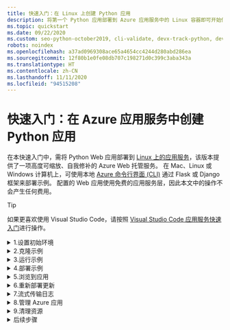 ```yaml
---
title: 快速入门：在 Linux 上创建 Python 应用
description: 将第一个 Python 应用部署到 Azure 应用服务中的 Linux 容器即可开始使用 Azure 应用服务。
ms.topic: quickstart
ms.date: 09/22/2020
ms.custom: seo-python-october2019, cli-validate, devx-track-python, devx-track-azurecli
robots: noindex
ms.openlocfilehash: a37ad0969308ace65a4654cc4244d280abd286ea
ms.sourcegitcommit: 12f80b1e0fe08db707c198271d0c399c3aba343a
ms.translationtype: HT
ms.contentlocale: zh-CN
ms.lasthandoff: 11/11/2020
ms.locfileid: "94515208"
---
```

# <a name="quickstart-create-a-python-app-in-azure-app-service"></a>快速入门：在 Azure 应用服务中创建 Python 应用 

在本快速入门中，需将 Python Web 应用部署到 [Linux 上的应用服务](/azure/app-service/overview#app-service-on-linux)，该版本提供了一项高度可缩放、自我修补的 Azure Web 托管服务。 在 Mac、Linux 或 Windows 计算机上，可使用本地 [Azure 命令行界面 (CLI)](/cli/azure/install-azure-cli) 通过 Flask 或 Django 框架来部署示例。 配置的 Web 应用使用免费的应用服务层，因此本文中的操作不会产生任何费用。

> [!TIP]
> 如果更喜欢使用 Visual Studio Code，请按照 [Visual Studio Code 应用服务快速入门](/azure/developer/python/tutorial-deploy-app-service-on-linux-01)进行操作。

<details>
<summary >1.设置初始环境</summary>

<a name="set-up"></a>

1. 具有活动订阅的 Azure 帐户。 [免费创建帐户](https://azure.microsoft.com/free/?ref=microsoft.com&utm_source=microsoft.com&utm_medium=docs&utm_campaign=visualstudio)。
1. 安装 <a href="https://www.python.org/downloads/" target="_blank">Python 3.6 或更高版本</a>。
1. 安装 <a href="/cli/azure/install-azure-cli" target="_blank">Azure CLI</a> 2.0.80 或更高版本，使用它可以在任何 shell 中运行命令来预配和配置 Azure 资源。

打开终端窗口并检查 Python 版本是否为 3.6 或更高版本：

# <a name="bash"></a>[Bash](#tab/bash)

```bash
python3 --version
```

# <a name="powershell"></a>[PowerShell](#tab/powershell)

```cmd
py -3 --version
```

# <a name="cmd"></a>[Cmd](#tab/cmd)

```cmd
py -3 --version
```

---

检查 Azure CLI 版本是否为 2.0.80 或更高版本：

```azurecli
az --version
```

然后通过 CLI 登录到 Azure：

```azurecli
az login
```

此命令将打开浏览器以获取凭据。 命令完成后，会显示包含订阅相关信息的 JSON 输出。

登录后，可以使用 Azure CLI 运行 Azure 命令，处理订阅中的资源。

[存在问题？请告诉我们。](https://aka.ms/FlaskCLIQuickstartHelp)

</details>

<details>
<summary>2.克隆示例</summary>

使用以下命令克隆示例存储库，并导航到示例文件夹。 （如果尚未安装 git，请[安装 git](https://git-scm.com/downloads)。）

```terminal
git clone https://github.com/Azure-Samples/python-docs-hello-world
```

然后导航到该文件夹：

```terminal
cd python-docs-hello-world
```

示例包含 Azure 应用服务在启动应用时可以识别的框架特定代码。 有关详细信息，请参阅[容器启动过程](/azure/app-service/configure-language-python#container-startup-process)。

[存在问题？请告诉我们。](https://aka.ms/FlaskCLIQuickstartHelp)

</details>

<details>
<summary>3.运行示例</summary>

1. 确保位于 python-docs-hello-world 文件夹中。 

1. 创建虚拟环境并安装依赖项：

    [!include [virtual environment setup](includes/app-service-quickstart-python-venv.md)]

    如果遇到“[Errno 2] 没有此类文件或目录:“requirements.txt”。”，请确保位于 python-docs-hello-world 文件夹中。

1. 运行开发服务器。

    ```terminal  
    flask run
    ```
    
    默认情况下，该服务器假定应用的条目模块位于示例使用的 app.py 中。 （如果使用其他模块名称，请将 `FLASK_APP` 环境变量设置为该名称。）

1. 打开 Web 浏览器并转到 `http://localhost:5000/` 处的示例应用。 该应用显示“Hello, World!”消息。

    ![在本地运行示例 Python 应用](./media/quickstart-python/run-hello-world-sample-python-app-in-browser-localhost.png)
    
1. 在终端窗口中，按 Ctrl+C 退出开发服务器 。


[存在问题？请告诉我们。](https://aka.ms/FlaskCLIQuickstartHelp)

</details>

<details>
<summary>4.部署示例</summary>

使用 `az webapp up` 命令在本地文件夹 (python-docs-hello-world) 中部署代码：

```azurecli
az webapp up --sku F1 --name <app-name>
```

- 如果无法识别 `az` 命令，请确保按照[设置初始环境](#set-up)中所述安装 Azure CLI。
- 如果无法识别 `webapp` 命令，请确保 Azure CLI 版本为 2.0.80 或更高版本。 如果不是，请[安装最新版本](/cli/azure/install-azure-cli)。
- 将 `<app_name>` 替换为在整个 Azure 中均唯一的名称（有效字符为 `a-z`、`0-9` 和 `-`）。 良好的模式是结合使用公司名称和应用标识符。
- `--sku F1` 参数在“免费”定价层上创建 Web 应用。 省略此参数可使用更快的高级层，这会按小时计费。
- 可以选择包含参数 `--location <location-name>`，其中 `<location_name>` 是可用的 Azure 区域。 可以运行 [`az account list-locations`](/cli/azure/appservice#az-appservice-list-locations) 命令来检索 Azure 帐户的允许区域列表。
- 如果看到错误“无法自动检测应用的运行时堆栈”，请确保在包含 requirements.txt 文件的 python-docs-hello-world 文件夹 (Flask) 或 python-docs-hello-django 文件夹 (Django) 中运行该命令 。 （请参阅[通过 az webapp up 解决自动检测问题](https://github.com/Azure/app-service-linux-docs/blob/master/AzWebAppUP/runtime_detection.md) (GitHub)。）

此命令可能需要花费几分钟时间完成。 运行时，它提供以下相关信息：创建资源组、应用服务计划和托管应用，配置日志记录，然后执行 ZIP 部署。 然后，它将显示消息“可以在 http://&lt;app-name&gt;.azurewebsites.net（这是 Azure 上应用的 URL）启动应用”。

![az webapp up 命令的示例输出](./media/quickstart-python/az-webapp-up-output.png)

[存在问题？请告诉我们。](https://aka.ms/FlaskCLIQuickstartHelp)

[!include [az webapp up command note](includes/app-service-web-az-webapp-up-note.md)]
</details>

<details>
<summary>5.浏览到应用</summary>

在 Web 浏览器中使用以下 URL 浏览到已部署的应用程序：`http://<app-name>.azurewebsites.net`。 最初启动应用需要几分钟时间。

Python 示例代码在使用内置映像的应用服务中运行 Linux 容器。

![在 Azure 中运行示例 Python 应用](./media/quickstart-python/run-hello-world-sample-python-app-in-browser.png)

祝贺你！ 现已将 Python 应用部署到应用服务。

[存在问题？请告诉我们。](https://aka.ms/FlaskCLIQuickstartHelp)
</details>

<details>
<summary>6.重新部署更新</summary>

在本部分中，你将对代码进行少量更改，然后将代码重新部署到 Azure。 代码更改包括 `print` 语句，用于生成要在下一部分使用的日志记录输出。

在编辑器中打开 app.py，并更新 `hello` 函数以匹配以下代码。 

```python
def hello():
    print("Handling request to home page.")
    return "Hello, Azure!"
```

    
保存更改，然后再次使用 `az webapp up` 命令重新部署应用：

```azurecli
az webapp up
```

此命令使用本地缓存在 .azure/config 文件中的值，包括应用名称、资源组和应用服务计划。

部署完成后，切换回打开到 `http://<app-name>.azurewebsites.net` 的浏览器窗口。 刷新页面，刷新后的页面应显示修改后的消息：

![在 Azure 中运行更新的示例 Python 应用](./media/quickstart-python/run-updated-hello-world-sample-python-app-in-browser.png)

[存在问题？请告诉我们。](https://aka.ms/FlaskCLIQuickstartHelp)

> [!TIP]
> Visual Studio Code 为 Python 和 Azure 应用服务提供了功能强大的扩展，简化了将 Python Web 应用部署到应用服务的过程。 有关详细信息，请参阅[将 Python 应用从 Visual Studio Code 部署到应用服务](/azure/python/tutorial-deploy-app-service-on-linux-01)。
</details>

<details>
<summary>7.流式传输日志</summary>

可以访问应用内和运行应用的容器所生成的控制台日志。 这些日志包括使用 `print` 语句生成的任何输出。

若要流式传输日志，请运行 [az webapp log tail](/cli/azure/webapp/log?view=azure-cli-latest&preserve-view=true#az_webapp_log_tail) 命令：

```azurecli
az webapp log tail
```

还可以在 `az webapp up` 命令中包含 `--logs` 参数，以在部署时自动打开日志流。

在浏览器中刷新应用以生成控制台日志，其中包括描述对应用的 HTTP 请求的消息。 如果未立即显示输出，请在 30 秒后重试。

也可通过浏览器在 `https://<app-name>.scm.azurewebsites.net/api/logs/docker` 中检查日志文件。

若要随时停止日志流式处理，请在终端中按 Ctrl+C。

[存在问题？请告诉我们。](https://aka.ms/FlaskCLIQuickstartHelp)
</details>

<details>
<summary>8.管理 Azure 应用</summary>

转到 <a href="https://portal.azure.com" target="_blank">Azure 门户</a>管理已创建的应用。 搜索并选择“应用服务”。

![在 Azure 门户中导航到应用服务](./media/quickstart-python/navigate-to-app-services-in-the-azure-portal.png)

选择 Azure 应用名称。

![在 Azure 门户的应用程序服务中导航到 Python 应用](./media/quickstart-python/navigate-to-app-in-app-services-in-the-azure-portal.png)

选择该应用将打开其“概述”页，你可以在其中执行基本的管理任务，例如浏览、停止、启动、重启和删除。

![在 Azure 门户的“概述”页中管理 Python 应用](./media/quickstart-python/manage-an-app-in-app-services-in-the-azure-portal.png)

应用服务菜单提供了用于配置应用的不同页面。

[存在问题？请告诉我们。](https://aka.ms/FlaskCLIQuickstartHelp)
</details>

<details>
<summary>9.清理资源</summary>

在前面的步骤中，你在资源组中创建了 Azure 资源。 资源组根据位置得名，例如“appsvc_rg_Linux_CentralUS”。 如果使用 F1 免费层以外的应用服务 SKU，这些资源会持续产生费用（请参阅[应用服务定价](https://azure.microsoft.com/pricing/details/app-service/linux/)）。

如果你认为将来不再需要这些资源，请运行以下命令删除资源组：

```azurecli
az group delete --no-wait
```

此命令使用 .azure/config 文件中缓存的资源组名称。

`--no-wait` 参数允许此命令在操作完成之前返回。

[存在问题？请告诉我们。](https://aka.ms/FlaskCLIQuickstartHelp)
</details>

<details>
<summary>后续步骤</summary>

> [!div class="nextstepaction"]
> [配置 Python 应用](/azure/app-service/configure-language-python)

> [!div class="nextstepaction"]
> [将用户登录添加到 Python Web 应用](/azure/active-directory/develop/quickstart-v2-python-webapp)

> [!div class="nextstepaction"]
> [教程：在自定义容器中运行 Python 应用](/azure/app-service/tutorial-custom-container)
</details>